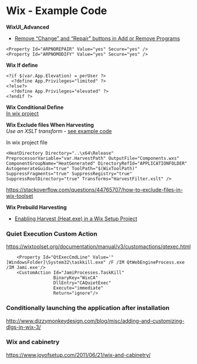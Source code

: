 # Wix - Example Code

**WixUI_Advanced**
- [Remove “Change” and “Repair” buttons in Add or Remove Programs](https://stackoverflow.com/questions/1741857/remove-change-and-repair-buttons-in-add-or-remove-programs)<br>

```
<Property Id="ARPNOREPAIR" Value="yes" Secure="yes" /> 
<Property Id="ARPNOMODIFY" Value="yes" Secure="yes" />
```

**Wix If define**
```
<?if $(var.App.Elevation) = perUser ?>
  <?define App.Privileges="limited" ?>
<?else?>
  <?define App.Privileges="elevated" ?>
<?endif ?>
```

**Wix Conditional Define** <br>
[In wix project](https://stackoverflow.com/questions/1688569/wix-howto-set-the-name-of-the-msi-output-file-dynamically)<br>

**Wix Exclude files When Harvesting**<br>
*Use an XSLT transform* - [see example code](https://github.com/MingruiZhangW/Useful-Function-Database/blob/master/Wix/HarvestFilter.xslt)<br>

In wix project file
```
<HeatDirectory Directory="..\x64\Release" PreprocessorVariable="var.HarvestPath" OutputFile="Components.wxs" ComponentGroupName="HeatGenerated" DirectoryRefId="APPLICATIONFOLDER" AutogenerateGuids="true" ToolPath="$(WixToolPath)" SuppressFragments="true" SuppressRegistry="true" SuppressRootDirectory="true" Transforms="HarvestFilter.xslt" />
```
https://stackoverflow.com/questions/44765707/how-to-exclude-files-in-wix-toolset

**Wix Prebuild Harvesting**
- [Enabling Harvest (Heat.exe) in a Wix Setup Project](https://www.codeproject.com/Articles/1107786/Enabling-Harvest-Heat-exe-in-a-Wix-Setup-Project)<br>


### Quiet Execution Custom Action

https://wixtoolset.org/documentation/manual/v3/customactions/qtexec.html
```
    <Property Id="QtExecCmdLine" Value='"[WindowsFolder]\System32\taskkill.exe" /F /IM QtWebEngineProcess.exe /IM Jami.exe'/>
    <CustomAction Id="JamiProcesses.TaskKill"
                  BinaryKey="WixCA"
                  DllEntry="CAQuietExec"
                  Execute="immediate"
                  Return="ignore"/>
```

### Conditionally launching the application after installation
http://www.dizzymonkeydesign.com/blog/misc/adding-and-customizing-dlgs-in-wix-3/

### Wix and cabinetry
https://www.joyofsetup.com/2011/06/21/wix-and-cabinetry/
